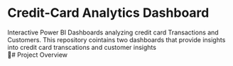 # Credit-Card Analytics Dashboard
Interactive Power BI Dashboards analyzing credit card Transactions and Customers.
This repository cointains two dashboards that provide insights into credit card transcations and customer insights  
🔗# Project Overview
